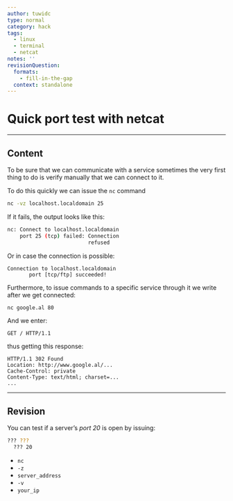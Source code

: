 ```yaml
---
author: tuwidc
type: normal
category: hack
tags:
  - linux
  - terminal
  - netcat
notes: ''
revisionQuestion:
  formats:
    - fill-in-the-gap
  context: standalone
---
```


# Quick port test with netcat


---

## Content

To be sure that we can communicate with a service sometimes the very first thing to do is verify manually that we can connect to it. 

To do this quickly we can issue the `nc` command

```bash
nc -vz localhost.localdomain 25
```

If it fails, the output looks like this:

```bash
nc: Connect to localhost.localdomain
    port 25 (tcp) failed: Connection
                          refused
```

Or in case the connection is possible:

```plain-text
Connection to localhost.localdomain
       port [tcp/ftp] succeeded!
```

Furthermore, to issue commands to a specific service through it we write after we get connected:

```bash
nc google.al 80
```

And we enter: 

```plain-text
GET / HTTP/1.1
```

thus getting this response:

```plain-text
HTTP/1.1 302 Found
Location: http://www.google.al/...
Cache-Control: private
Content-Type: text/html; charset=...
...
```


---

## Revision

You can test if a server’s *port 20* is open by issuing:

```bash
??? ??? 
  ??? 20
```

- `nc`
- `-z`
- `server_address`
- `-v`
- `your_ip`
